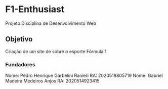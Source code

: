 # F1-Enthusiast
Projeto Disciplina de Desenvolvimento Web

## Objetivo
Criação de um site de sobre o esporte Fórmula 1 

### Fundadores
Nome: Pedro Henrique Garbelini Ranieri RA: 2020518805719
Nome: Gabriel Madeira Medeiros Anjos RA: 2020514923415